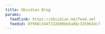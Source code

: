```yaml
---
title: Obsidian Blog
params:
  feedlink: https://obsidian.md/feed.xml
  feedid: 8f980c344f232b09bb5a86c325963dc7
---
```

